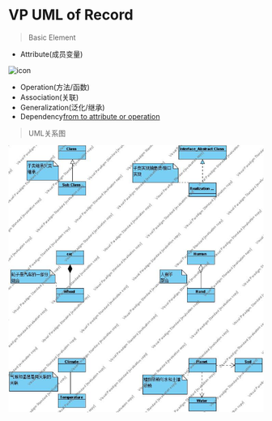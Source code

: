 # VP UML of Record

> Basic Element

* Attribute(成员变量)

![icon](img/img02.jpg)

* Operation(方法/函数)
* Association(关联)
* Generalization(泛化/继承)
* Dependency[from to attribute or operation](依赖)

> UML关系图

![icon](img/img01.jpg)


